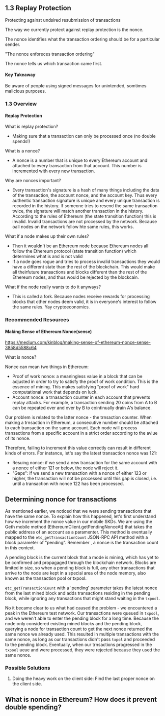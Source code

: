 ## 1.3 Replay Protection

Protecting against undsired resubmission of transactions

The way we currently protect against replay protection is the nonce.

The nonce identifies what the transaction ordering should be for a particular sender.

"The nonce enforeces transaction ordering"

The nonce tells us which transaction came first.

#### Key Takeaway

Be aware of people using signed messages for unintended, somtimes malicious purposes.



### 1.3 Overview

#### Replay Protection

What is replay protection?

- Making sure that a transaction can only be processed once (no double spends!)

What is a nonce?

- A nonce is a number that is unique to every Ethereum account and attached to every transaction from that account. This number is incremented with every new transaction.

Why are nonces important?

- Every transaction's signature is a hash of many things including the data of the transaction, the account nonce, and the account key. Thus every authentic transaction signature is unique and every unique transaction is recorded in the history. If someone tries to resend the same transaction twice, the signature will match another transaction in the history. According to the rules of Ethereum (the state transition function) this is invalid. Invalid transactions are not processed by the network. Because oall nodes on the network follow hte same rules, this works.

What if a node makes up their own rules?

- Then it wouldn't be an Ethereum node because Ethereum nodes all follow the Ethereum protocol (state transition function) which determines what is and is not valid
- If a node goes rogue and tries to process invalid transactions they would have a different state than the rest of the blockchain. This would make all theirfuture transactions and blocks different than the rest of the Ethereum nodes, and thus would be rejected by the blockcain.

What if the node really wants to do it anyways?

- This is called a fork. Because nodes receive rewards for processing blocks that other nodes deem valid, it is in everyone's interest to follow the same rules. Yay cryptoeconomics.

### Recommended Resources

#### Making Sense of Ethereum Nonce(sense)

https://medium.com/kinblog/making-sense-of-ethereum-nonce-sense-3858d5588c64

What is nonce?

Nonce can mean two things in Ethereum:

- Proof of work nonce: a meaningless value in a block that can be adjusted in order to try to satisfy the proof of work condition. This is the essence of mining. This makes satisfying "proof of work" hard computational work that depends on luck.
- Account nonce: a trnasaction counter in each account that prevents replay attacks. For example, a transaction sending 20 coins from A to B can be repeated over and over by B to cointinually drain A's balance.

Our problem is related to the latter nonce - the trnsaction counter. When making a trnsaction in Ethereum, a consecutive number should be attached to each transaction on the same account. Each node will process transactions from a specific account in a strict order according to the avlue of its nonce.

Therefore, failing to increment this value correctly can result in different kinds of errors. For instance, let's say the latest transaction nonce was 121:

- Resuing nonce: if we send a new transaction for the same account with a nonce of either 121 or below, the node will reject it.
- "Gaps": if we send a new transaction with a nonce of either 123 or higher, the transaction will not be processed until this gap is closed, i.e. until a transaction with nonce 122 has been processed.

## Determining nonce for transactions

As mentioned earlier, we noticed that we were sending transactions that have the same nonce. To explain how this happened, let's first understand how we increment the nonce value in our mobile SKDs. We are using the Geth mobile method (EthereumClient.getPendingNonceAt) that takes the public address of an account as a paramenter. This method is eventually mapped to the `etc_getTransactionCount` JSON-RPC API method with a block parameter of "pending". Remember , a nonce is the transaction count in this context.

A pending block is the current block that a mode is mining, which has yet to be confirmed and propagaged through the blockchain network. Blocks are limited in size, so when a pending block is full, any other transactions that arrive to the node are kept in a special area of the node memory, also known as the transaction pool or txpool.

`etc_getTransactionCount` with a 'pending' parameter takes the latest nonce from the last mined block and adds transactions residing in the pending block, while ignoring any transactions that might stand waiting in the `txpool`.

No it became clear to us what had caused the problem - we encountered a peak in the Ethereum test network. Our transactions were queued in `txpool`, and we weren't able to enter the pending block for a long time. Because the node only considered existing mined blocks and the pending block, querying a node for transaction count to get the next nonce returned the same nonce we already used. This resulted in multiple transactions with the same nonce, as long as our transactions didn't pass `txpol` and proceeded to the pending block. Eventually, when our trnsactions progressed in the `txpool` 	ueue and were processed, they were rejected because they used the same nonce.

### Possible Solutions

1. Doing the heavy work on the client side: Find the last proper nonce on the client side.

## What is nonce in Ethereum? How does it prevent double spending?

